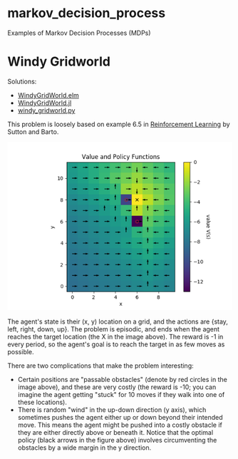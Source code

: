 # markov_decision_process

Examples of Markov Decision Processes (MDPs)

# Windy Gridworld

Solutions:

* [WindyGridWorld.elm](elm/src/WindyGridWorld.elm)
* [WindyGridWorld.jl](julia/WindyGridWorld.jl)
* [windy_gridworld.py](python/windy_gridworld.py)

This problem is loosely based on example 6.5 in
[Reinforcement Learning](https://web.stanford.edu/class/psych209/Readings/SuttonBartoIPRLBook2ndEd.pdf)
by Sutton and Barto.

![Value and Policy Functions](python/plots/value_and_policy_functions_solved_by_policy_iteration.png)

The agent's state is their (x, y) location on a grid,
and the actions are {stay, left, right, down, up}.
The problem is episodic, and ends when the agent reaches
the target location (the X in the image above). The reward
is -1 in every period, so the agent's goal is to reach the
target in as few moves as possible.

There are two complications that make the problem interesting:

* Certain positions are "passable obstacles" (denote by
red circles in the image above), and these are very costly (the
reward is -10; you can imagine the agent getting "stuck" for
10 moves if they walk into one of these locations).
* There is random "wind" in the up-down direction (y axis),
which sometimes pushes the agent either up or down beyond their
intended move. This means the agent might be pushed into a
costly obstacle if they are either directly above or beneath it.
Notice that the optimal policy (black arrows in the figure above)
involves circumventing the obstacles by a wide margin in the
y direction.
